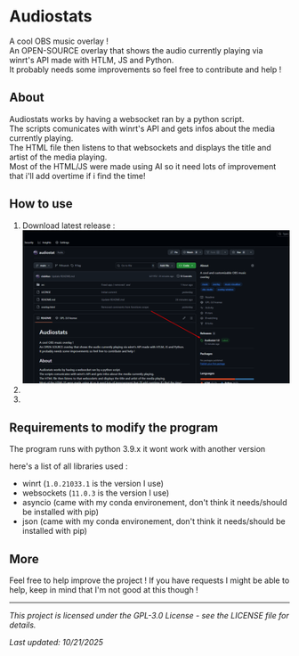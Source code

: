 # Audiostats

<p>A cool OBS music overlay !<br>
An OPEN-SOURCE overlay that shows the audio currently playing via winrt's API made with HTLM, JS and Python.<br>
It probably needs some improvements so feel free to contribute and help !
</p>

## About

<p>Audiostats works by having a websocket ran by a python script.<br>
The scripts comunicates with winrt's API and gets infos about the media currently playing.<br>
The HTML file then listens to that websockets and displays the title and artist of the media playing.<br>
Most of the HTML/JS were made using AI so it need lots of improvement that i'll add overtime if i find the time!</p>

## How to use 

1. Download latest release : ![alt text](Readme-assets\Screenshot_9.png "Title")
2. 
3. 
## Requirements to modify the program

The program runs with python 3.9.x it wont work with another version

here's a list of all libraries used :

- winrt (```1.0.21033.1``` is the version I use)
- websockets (```11.0.3``` is the version I use)
- asyncio (came with my conda environement, don't think it needs/should be installed with pip)
- json (came with my conda environement, don't think it needs/should be installed with pip)

## More

Feel free to help improve the project !
If you have requests I might be able to help, keep in mind that I'm not good at this though !

---

*This project is licensed under the GPL-3.0 License - see the LICENSE file for details.*


*Last updated: 10/21/2025*







